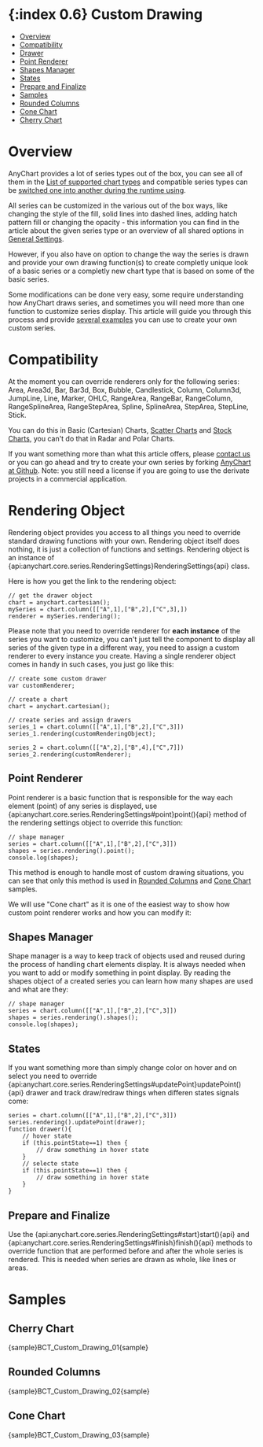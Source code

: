 {:index 0.6}
Custom Drawing
=========================

* [Overview](#overview)
* [Compatibility](#compatibility)
* [Drawer](#drawer)
 * [Point Renderer](#basic_drawer)
 * [Shapes Manager](#shapes_manager)
 * [States](#states)
 * [Prepare and Finalize](#prepare_and_finalize)
* [Samples](#samples)
 * [Rounded Columns](#rounded_columns)
 * [Cone Chart](#cone_chart)
 * [Cherry Chart](#cherry_chart)

# Overview

AnyChart provides a lot of series types out of the box, you can see all of them in the [List of supported chart types](../Quick_Start/Supported_Charts_Types) and compatible series types can be [switched one into another during the runtime using](Series_Type).

All series can be customized in the various out of the box ways, like changing the style of the fill, solid lines into dashed lines, adding hatch pattern fill or changing the opacity - this information you can find in the article about the given series type or an overview of all shared options in [General Settings](General_Settings).

However, if you also have on option to change the way the series is drawn and provide your own drawing function(s) to create completly unique look of a basic series or a completly new chart type that is based on some of the basic series.

Some modifications can be done very easy, some require understanding how AnyChart draws series, and sometimes you will need more than one function to customize series display. This article will guide you through this process and provide [several examples](#samples) you can use to create your own custom series.

# Compatibility

At the moment you can override renderers only for the following series: Area, Area3d, Bar, Bar3d, Box, Bubble, Candlestick, Column, Column3d, JumpLine, Line, Marker, OHLC, RangeArea, RangeBar, RangeColumn, RangeSplineArea, RangeStepArea, Spline, SplineArea, StepArea, StepLine, Stick. 

You can do this in Basic (Cartesian) Charts, [Scatter Charts](Scatter/Overview) and [Stock Charts](../Stock_Charts), you can't do that in Radar and Polar Charts.

If you want something more than what this article offers, please [contact us](https://support.anychart.com) or you can go ahead and try to create your own series by forking [AnyChart at Github](https://github.com/AnyChart/AnyChart). Note: you still need a license if you are going to use the derivate projects in a commercial application.

# Rendering Object

Rendering object provides you access to all things you need to override standard drawing functions with your own. Rendering object itself does nothing, it is just a collection of functions and settings. Rendering object is an instance of {api:anychart.core.series.RenderingSettings}RenderingSettings{api} class.

Here is how you get the link to the rendering object:

```
// get the drawer object
chart = anychart.cartesian();
mySeries = chart.column([["A",1],["B",2],["C",3],])
renderer = mySeries.rendering();
```

Please note that you need to override renderer for **each instance** of the series you want to customize, you can't just tell the component to display all series of the given type in a different way, you need to assign a custom renderer to every instance you create. Having a single renderer object comes in handy in such cases, you just go like this:

```
// create some custom drawer
var customRenderer;

// create a chart
chart = anychart.cartesian();

// create series and assign drawers
series_1 = chart.column([["A",1],["B",2],["C",3]])
series_1.rendering(customRenderingObject);

series_2 = chart.column([["A",2],["B",4],["C",7]])
series_2.rendering(customRenderer);
```

## Point Renderer

Point renderer is a basic function that is responsible for the way each element (point) of any series is displayed, use {api:anychart.core.series.RenderingSettings#point}point(){api} method of the rendering settings object to override this function:

```
// shape manager
series = chart.column([["A",1],["B",2],["C",3]])
shapes = series.rendering().point();
console.log(shapes);
```

This method is enough to handle most of custom drawing situations, you can see that only this method is used in [Rounded Columns](#rounded_columns) and [Cone Chart](#cone_chart) samples.

We will use "Cone chart" as it is one of the easiest way to show how custom point renderer works and how you can modify it:

## Shapes Manager

Shape manager is a way to keep track of objects used and reused during the process of handling chart elements display. It is always needed when you want to add or modify something in point display. By reading the shapes object of a created series you can learn how many shapes are used and what are they:

```
// shape manager
series = chart.column([["A",1],["B",2],["C",3]])
shapes = series.rendering().shapes();
console.log(shapes);
```

## States

If you want something more than simply change color on hover and on select you need to override {api:anychart.core.series.RenderingSettings#updatePoint}updatePoint(){api} drawer and track draw/redraw things when differen states signals come:

```
series = chart.column([["A",1],["B",2],["C",3]])
series.rendering().updatePoint(drawer);
function drawer(){
	// hover state
	if (this.pointState==1) then {
		// draw something in hover state
	}
	// selecte state
	if (this.pointState==1) then {
		// draw something in hover state		
	}
}
```

## Prepare and Finalize

Use the {api:anychart.core.series.RenderingSettings#start}start(){api} and {api:anychart.core.series.RenderingSettings#finish}finish(){api} methods to override function that are performed before and after the whole series is rendered. This is needed when series are drawn as whole, like lines or areas.

# Samples

## Cherry Chart

{sample}BCT\_Custom\_Drawing\_01{sample}

## Rounded Columns

{sample}BCT\_Custom\_Drawing\_02{sample}

## Cone Chart

{sample}BCT\_Custom\_Drawing\_03{sample}

